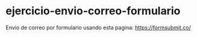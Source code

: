 # ejercicio-envio-correo-formulario
Envio de correo por formulario usando esta pagina: https://formsubmit.co/
